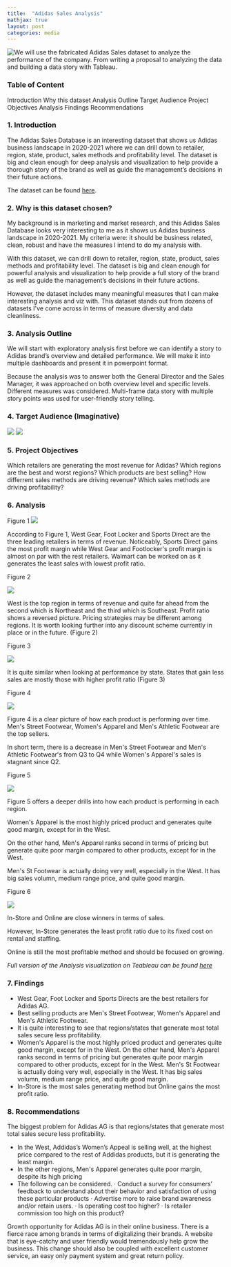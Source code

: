 ```yaml
---
title:  "Adidas Sales Analysis"
mathjax: true
layout: post
categories: media
---
```


<img style="float:left" src="/assets/images/Image9_small.png">

We will use the fabricated Adidas Sales dataset to analyze the performance of the company. From writing a proposal to analyzing the data and building a data story with Tableau.  


### Table of Content

Introduction
Why this dataset
Analysis Outline
Target Audience
Project Objectives
Analysis
Findings
Recommendations

### 1. Introduction

The Adidas Sales Database is an interesting dataset that shows us Adidas business landscape in 2020-2021 where we can drill down to retailer, region, state, product, sales methods and profitability level. The dataset is big and clean enough for deep analysis and visualization to help provide a thorough story of the brand as well as guide the management’s decisions in their future actions.

The dataset can be found [here](https://data.world/stellabigail/adidas-us-sales-datasets).

### 2. Why is this dataset chosen?

My background is in marketing and market research, and this Adidas Sales Database looks very interesting to me as it shows us Adidas business landscape in 2020-2021. My criteria were: it should be business related, clean, robust and have the measures I intend to do my analysis with.

With this dataset, we can drill down to retailer, region, state, product, sales methods and profitability level. The dataset is big and clean enough for powerful analysis and visualization to help provide a full story of the brand as well as guide the management’s decisions in their future actions.

However, the dataset includes many meaningful measures that I can make interesting analysis and viz with. This dataset stands out from dozens of datasets I've come across in terms of measure diversity and data cleanliness.

### 3.	Analysis Outline

We will start with exploratory analysis first before we can identify a story to Adidas brand’s overview and detailed performance. We will make it into multiple dashboards and present it in powerpoint format.

Because the analysis was to answer both the General Director and the Sales Manager, it was approached on both overview level and specific levels. Different measures was considered.
Multi-frame data story with multiple story points was used for user-friendly story telling.

 ### 4. Target Audience (Imaginative)

<img src="/assets/images/P9_1.png">

<img src="/assets/images/P9_2.png">

 ### 5. Project Objectives
 
 Which retailers are generating the most revenue for Adidas?
 Which regions are the best and worst regions?
 Which products are best selling?
 How differrent sales methods are driving revenue?
 Which sales methods are driving profitability?

### 6. Analysis
Figure 1
<img src="/assets/images/P9_3.png">

According to Figure 1, West Gear, Foot Locker and Sports Direct are the three leading retailers in terms of revenue. Noticeably, Sports Direct gains the most profit margin while West Gear and Footlocker's profit margin is almost on par with the rest retailers. Walmart can be worked on as it generates the least sales with lowest profit ratio.

Figure 2

<img src="/assets/images/P9_4.png">

West is the top region in terms of revenue and quite far ahead from the second which is Northeast and the third which is Southeast. Profit ratio shows a reversed picture. Pricing strategies may be different among regions. It is worth looking further into any discount scheme currently in place or in the future. (Figure 2)

Figure 3

<img src="/assets/images/P9_5.png">

It is quite similar when looking at performance by state. States that gain less sales are mostly those with higher profit ratio (Figure 3)

Figure 4

<img src="/assets/images/P9_6.png">

Figure 4 is a clear picture of how each product is performing over time. Men's Street Footwear, Women's Apparel and Men's Athletic Footwear are the top sellers. 

In short term, there is a decrease in Men's Street Footwear and Men's Athletic Footwear's from Q3 to Q4 while Women's Apparel's sales is stagnant since Q2.

Figure 5

<img src="/assets/images/P9_7.png">

Figure 5 offers a deeper drills into how each product is performing in each region. 

Women's Apparel is the most highly priced product and generates quite good margin, except for in the West. 

On the other hand, Men's Apparel ranks second in terms of pricing but generate quite poor margin compared to other products, except for in the West. 

Men's St Footwear is actually doing very well, especially in the West. It has big sales volumn, medium range price, and quite good margin.

Figure 6

<img src="/assets/images/P9_8.png">

In-Store and Online are close winners in terms of sales. 

However, In-Store generates the least profit ratio due to its fixed cost on rental and staffing.

Online is still the most profitable method and should be focused on growing.

*Full version of the Analysis visualization on Teableau can be found [here]()*

### 7. Findings

* West Gear, Foot Locker and Sports Directs are the best retailers for Adidas AG. 
* Best selling products are Men's Street Footwear, Women's Apparel and Men's Athletic Footwear. 
* It is quite interesting to see that regions/states that generate most total sales secure less profitability.
* Women's Apparel is the most highly priced product and generates quite good margin, except for in the West. On the other hand, Men's Apparel ranks second in terms of pricing but generates quite poor margin compared to other products, except for in the West. Men's St Footwear is actually doing very well, especially in the West. It has big sales volumn, medium range price, and quite good margin.
* In-Store is the most sales generating method but Online gains the most profit ratio.
  
### 8. Recommendations

The biggest problem for Adidas AG is that regions/states that generate most total sales secure less profitability. 
* In the West, Addidas’s Women’s Appeal is selling well, at the highest price compared to the rest of Addidas products, but it is generating the least margin. 
* In the other regions, Men's Apparel generates quite poor margin, despite its high pricing 
* The following can be considered. 
    · Conduct a survey for consumers’ feedback to understand about their behavior and satisfaction of using these particular products 
    · Advertise more to raise brand awareness and/or retain users. 
    · Is operating cost too higher? 
    · Is retailer commission too high on this product? 

Growth opportunity for Adidas AG is in their online business. There is a fierce race among brands in terms of digitalizing their brands. A website that is eye-catchy and user friendly would tremendously help grow the business. This change should also be coupled with excellent customer service, an easy only payment system and great return policy. 
